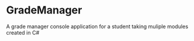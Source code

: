 # GradeManager
A grade manager console application for a student taking muliple modules created in C#
